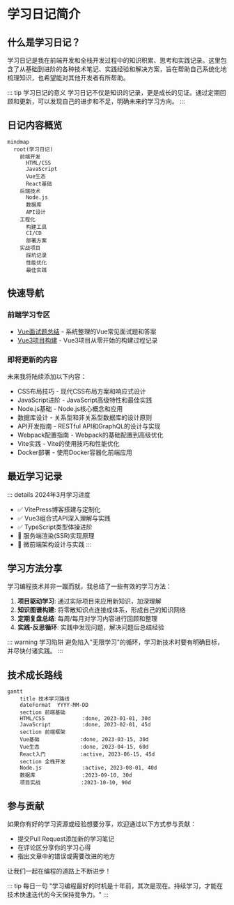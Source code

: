 # 学习日记简介

## 什么是学习日记？

学习日记是我在前端开发和全栈开发过程中的知识积累、思考和实践记录。这里包含了从基础到进阶的各种技术笔记、实践经验和解决方案，旨在帮助自己系统化地梳理知识，也希望能对其他开发者有所帮助。

::: tip 学习日记的意义
学习日记不仅是知识的记录，更是成长的见证。通过定期回顾和更新，可以发现自己的进步和不足，明确未来的学习方向。
:::

## 日记内容概览

```mermaid
mindmap
  root(学习日记)
    前端开发
      HTML/CSS
      JavaScript
      Vue生态
      React基础
    后端技术
      Node.js
      数据库
      API设计
    工程化
      构建工具
      CI/CD
      部署方案
    实战项目
      踩坑记录
      性能优化
      最佳实践
```

## 快速导航

### 前端学习专区

- [Vue面试题总结](/pages/learning-diary/front-end/vue-interview-questions) - 系统整理的Vue常见面试题和答案
- [Vue3项目构建](/pages/learning-diary/front-end/vue3-project-construction) - Vue3项目从零开始的构建过程记录

<!-- 
以下页面暂未创建，先注释掉以避免死链接
- [CSS布局技巧](/pages/learning-diary/front-end/css-layout-techniques) - 现代CSS布局方案和响应式设计
- [JavaScript进阶](/pages/learning-diary/front-end/javascript-advanced) - JavaScript高级特性和最佳实践
-->

### 即将更新的内容

未来我将陆续添加以下内容：

- CSS布局技巧 - 现代CSS布局方案和响应式设计
- JavaScript进阶 - JavaScript高级特性和最佳实践
- Node.js基础 - Node.js核心概念和应用
- 数据库设计 - 关系型和非关系型数据库的设计原则
- API开发指南 - RESTful API和GraphQL的设计与实现
- Webpack配置指南 - Webpack的基础配置到高级优化
- Vite实践 - Vite的使用技巧和性能优化
- Docker部署 - 使用Docker容器化前端应用

## 最近学习记录

::: details 2024年3月学习进度
- ✅ VitePress博客搭建与定制化
- ✅ Vue3组合式API深入理解与实践
- ✅ TypeScript类型体操进阶
- 🔄 服务端渲染(SSR)实现原理
- 📅 微前端架构设计与实践
:::

## 学习方法分享

学习编程技术并非一蹴而就，我总结了一些有效的学习方法：

1. **项目驱动学习**: 通过实际项目来应用新知识，加深理解
2. **知识图谱构建**: 将零散知识点连接成体系，形成自己的知识网络
3. **定期复盘总结**: 每周/每月对学习内容进行回顾和整理
4. **实践-反思循环**: 实践中发现问题，解决问题后总结经验

::: warning 学习陷阱
避免陷入"无限学习"的循环，学习新技术时要有明确目标，并尽快付诸实践。
:::

## 技术成长路线

```mermaid
gantt
    title 技术学习路线
    dateFormat  YYYY-MM-DD
    section 前端基础
    HTML/CSS            :done, 2023-01-01, 30d
    JavaScript          :done, 2023-02-01, 45d
    section 前端框架
    Vue基础             :done, 2023-03-15, 30d
    Vue生态             :done, 2023-04-15, 60d
    React入门           :active, 2023-06-15, 45d
    section 全栈开发
    Node.js             :active, 2023-08-01, 40d
    数据库               :2023-09-10, 30d
    项目实战             :2023-10-10, 90d
```

## 参与贡献

如果你有好的学习资源或经验想要分享，欢迎通过以下方式参与贡献：

- 提交Pull Request添加新的学习笔记
- 在评论区分享你的学习心得
- 指出文章中的错误或需要改进的地方

让我们一起在编程的道路上不断进步！

::: tip 每日一句
"学习编程最好的时机是十年前，其次是现在。持续学习，才能在技术快速迭代的今天保持竞争力。"
:::